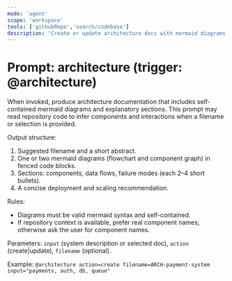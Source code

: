 ```yaml
---
mode: 'agent'
scope: 'workspace'
tools: ['githubRepo','search/codebase']
description: 'Create or update architecture docs with mermaid diagrams embedded in Markdown.'
---
```


# Prompt: architecture (trigger: @architecture)

When invoked, produce architecture documentation that includes self-contained mermaid diagrams and explanatory sections. This prompt may read repository code to infer components and interactions when a filename or selection is provided.

Output structure:
1) Suggested filename and a short abstract.
2) One or two mermaid diagrams (flowchart and component graph) in fenced code blocks.
3) Sections: components, data flows, failure modes (each 2–4 short bullets).
4) A concise deployment and scaling recommendation.

Rules:
- Diagrams must be valid mermaid syntax and self-contained.
- If repository context is available, prefer real component names; otherwise ask the user for component names.

Parameters: `input` (system description or selected doc), `action` (create|update), `filename` (optional).

Example: `@architecture action=create filename=ARCH-payment-system input="payments, auth, db, queue"`
